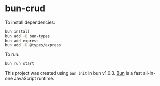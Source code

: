 # bun-crud

To install dependencies:

```bash
bun install
bun add -D bun-types
bun add express
bun add -D @types/express
```

To run:

```bash
bun run start
```

This project was created using `bun init` in bun v1.0.3. [Bun](https://bun.sh) is a fast all-in-one JavaScript runtime.
